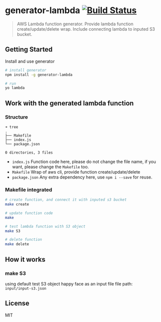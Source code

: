 # generator-lambda [![Build Status](https://secure.travis-ci.org/zhiyelee/generator-lambda.png?branch=master)](https://travis-ci.org/zhiyelee/generator-lambda)

> AWS Lambda function generator. Provide lambda function create/update/delete wrap. Include connecting lambda to inputed S3 bucket.


## Getting Started

Install and use generator

```bash
# install generator
npm install -g generator-lambda

# run
yo lambda
```

## Work with the generated lambda function

### Structure

```
➜ tree
.
├── Makefile
├── index.js
└── package.json

0 directories, 3 files
```

* `index.js`        Function code here, please do not change the file name, if you want, please change the `Makefile`  too.
* `Makefile`        Wrap of aws cli, provide function create/update/delete
* `package.json`    Any extra dependency here, use `npm i --save` for reuse.

### Makefile integrated

```bash
# create function, and connect it with inputed s3 bucket
make create

# update function code
make

# test lambda function with S3 object
make S3

# delete function
make delete
```

## How it works
### make S3
using default test S3 object happy face as an input file
file path: `input/input-s3.json`

## License

MIT
